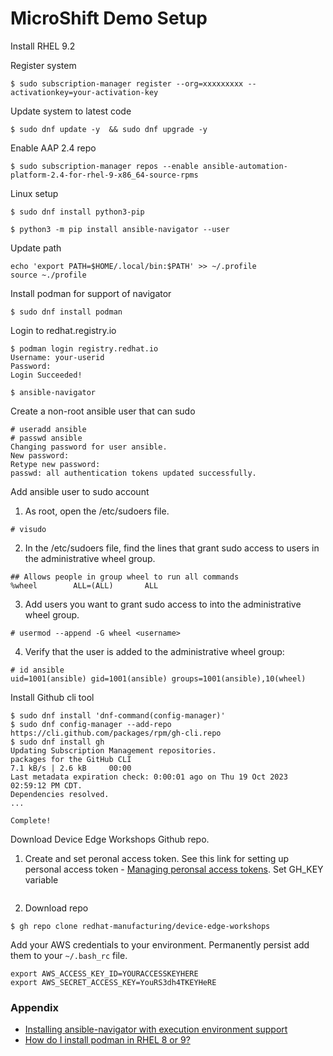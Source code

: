 # MicroShift Demo Setup

Install RHEL 9.2

Register system
```
$ sudo subscription-manager register --org=xxxxxxxxx --activationkey=your-activation-key
```

Update system to latest code  
```
$ sudo dnf update -y  && sudo dnf upgrade -y
```
Enable AAP 2.4 repo
```
$ sudo subscription-manager repos --enable ansible-automation-platform-2.4-for-rhel-9-x86_64-source-rpms
```

Linux setup
```
$ sudo dnf install python3-pip
```

```
$ python3 -m pip install ansible-navigator --user
```  
Update path
```
echo 'export PATH=$HOME/.local/bin:$PATH' >> ~/.profile
source ~./profile
```
Install podman for support of navigator
```
$ sudo dnf install podman
```

Login to redhat.registry.io
```
$ podman login registry.redhat.io
Username: your-userid
Password: 
Login Succeeded!
```  
```
$ ansible-navigator
```

Create a non-root ansible user that can sudo
```
# useradd ansible
# passwd ansible
Changing password for user ansible.
New password: 
Retype new password: 
passwd: all authentication tokens updated successfully.
```

Add ansible user to sudo account  
1. As root, open the /etc/sudoers file.
```
# visudo
```
2. In the /etc/sudoers file, find the lines that grant sudo access to users in the administrative wheel group.
```
## Allows people in group wheel to run all commands
%wheel        ALL=(ALL)       ALL
```
3. Add users you want to grant sudo access to into the administrative wheel group.
```
# usermod --append -G wheel <username>
```
4. Verify that the user is added to the administrative wheel group:
```
# id ansible
uid=1001(ansible) gid=1001(ansible) groups=1001(ansible),10(wheel)
```
Install Github cli tool
```
$ sudo dnf install 'dnf-command(config-manager)'
$ sudo dnf config-manager --add-repo https://cli.github.com/packages/rpm/gh-cli.repo
$ sudo dnf install gh
Updating Subscription Management repositories.
packages for the GitHub CLI                                                                         7.1 kB/s | 2.6 kB     00:00    
Last metadata expiration check: 0:00:01 ago on Thu 19 Oct 2023 02:59:12 PM CDT.
Dependencies resolved.
...

Complete!
```
Download Device Edge Workshops Github repo.
1. Create and set peronal access token.  See this link for setting up personal access token - [Managing peronsal access tokens](https://docs.github.com/en/authentication/keeping-your-account-and-data-secure/managing-your-personal-access-tokens#).  Set GH_KEY variable 
```
```
2. Download repo
```
$ gh repo clone redhat-manufacturing/device-edge-workshops
```
Add your AWS credentials to your environment.  Permanently persist add them to your ```~/.bash_rc``` file.
```
export AWS_ACCESS_KEY_ID=YOURACCESSKEYHERE
export AWS_SECRET_ACCESS_KEY=YouRS3dh4TKEYHeRE
```


### Appendix
- [Installing ansible-navigator with execution environment support](https://ansible.readthedocs.io/projects/navigator/installation/)
- [How do I install podman in RHEL 8 or 9?](https://access.redhat.com/solutions/3650231)
